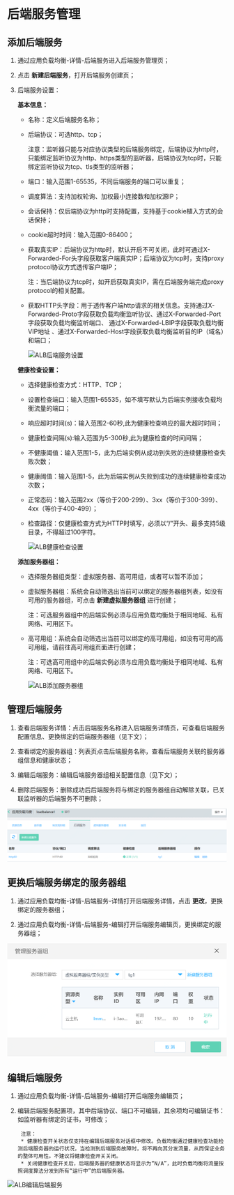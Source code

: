 # 后端服务管理

## 添加后端服务

1. 通过应用负载均衡-详情-后端服务进入后端服务管理页；

3. 点击 **新建后端服务**，打开后端服务创建页；

5. 后端服务设置：
	
	**基本信息：**
	
	- 名称：定义后端服务名称；
	
	- 后端协议：可选http、tcp；

		注意：监听器只能与对应协议类型的后端服务绑定，后端协议为http时，只能绑定监听协议为http、https类型的监听器，后端协议为tcp时，只能绑定监听协议为tcp、tls类型的监听器；

	- 端口：输入范围1-65535，不同后端服务的端口可以重复；

	- 调度算法：支持加权轮询、加权最小连接数和加权源IP；

	- 会话保持：仅后端协议为http时支持配置，支持基于cookie植入方式的会话保持；

	- cookie超时时间：输入范围0-86400；

	- 获取真实IP：后端协议为http时，默认开启不可关闭，此时可通过X-Forwarded-For头字段获取客户端真实IP；后端协议为tcp时，支持proxy protocol协议方式透传客户端IP；
	
		注：当后端协议为tcp时，如开启获取真实IP，需在后端服务端完成proxy protocol的相关配置。

	- 获取HTTP头字段：用于透传客户端http请求的相关信息。支持通过X-Forwarded-Proto字段获取负载均衡监听协议、通过X-Forwarded-Port字段获取负载均衡监听端口、 通过X-Forwarded-LBIP字段获取负载均衡VIP地址 、通过X-Forwarded-Host字段获取负载均衡监听目的IP（域名）和端口；

		![ALB后端服务设置](../../../../image/Networking/ALB/ALB-028.png)

	**健康检查设置：**

	- 选择健康检查方式：HTTP、TCP；

	- 设置检查端口：输入范围1-65535，如不填写默认为后端实例接收负载均衡流量的端口；

	- 响应超时时间(s)：输入范围2-60秒,此为健康检查响应的最大超时时间；

	- 健康检查间隔(s):输入范围为5-300秒,此为健康检查的时间间隔；

	- 不健康阈值：输入范围1-5，此为后端实例从成功到失败的连续健康检查失败次数；

	- 健康阈值：输入范围1-5，此为后端实例从失败到成功的连续健康检查成功次数；

	- 正常态码：输入范围2xx（等价于200-299）、3xx（等价于300-399）、4xx（等价于400-499）；

	- 检查路径：仅健康检查方式为HTTP时填写，必须以“/”开头、最多支持5级目录，不得超过100字符。

		![ALB健康检查设置](../../../../image/Networking/ALB/ALB-029.png)	

	**添加服务器组：**

	- 选择服务器组类型：虚拟服务器、高可用组，或者可以暂不添加；

	- 虚拟服务器组：系统会自动筛选出当前可以绑定的服务器组列表，如没有可用的服务器组，可点击 **新建虚拟服务器组** 进行创建；

		注：可选服务器组中的后端实例必须与应用负载均衡处于相同地域、私有网络、可用区下。

	- 高可用组：系统会自动筛选出当前可以绑定的高可用组，如没有可用的高可用组，请前往高可用组页面进行创建；

		注：可选高可用组中的后端实例必须与应用负载均衡处于相同地域、私有网络、可用区下。

		![ALB添加服务器组](../../../../image/Networking/ALB/ALB-030.png)


## 管理后端服务

1. 查看后端服务详情：点击后端服务名称进入后端服务详情页，可查看后端服务配置信息、更换绑定的后端服务器组（见下文）；

1. 查看绑定的服务器组：列表页点击后端服务名称，查看后端服务关联的服务器组信息和健康状态；

1. 编辑后端服务：编辑后端服务器组相关配置信息（见下文）；

1. 删除后端服务：删除成功后后端服务将与绑定的服务器组自动解除关联，已关联监听器的后端服务不可删除；

![ALB管理后端服务](../../../../image/Networking/ALB/ALB-031.png)
	
## 更换后端服务绑定的服务器组

1. 通过应用负载均衡-详情-后端服务-详情打开后端服务详情，点击 **更改**，更换绑定的服务器组；

1. 通过应用负载均衡-详情-后端服务-编辑打开后端服务编辑页，更换绑定的服务器组；

![ALB更换后端绑定的服务器组](../../../../image/Networking/ALB/ALB-032.png)
	
## 编辑后端服务

1. 通过应用负载均衡-详情-后端服务-编辑打开后端服务编辑页；

1. 编辑后端服务配置项，其中后端协议、端口不可编辑，其余项均可编辑证书：如监听器有绑定的证书，可修改；

        注意：
        * 健康检查开关状态仅支持在编辑后端服务对话框中修改。负载均衡通过健康检查功能检测后端服务器的运行状况，当检测到后端服务故障时，将不再向其分发流量，从而保证业务的整体可用性。不建议将健康检查开关关闭。
        * 关闭健康检查开关后，后端服务器的健康状态将显示为“N/A”，此时负载均衡将流量按照调度算法分发到所有“运行中”的后端服务器。

![ALB编辑后端服务](../../../../image/Networking/ALB/ALB-033.png)
	


